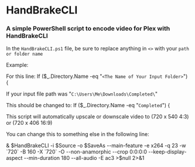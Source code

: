 # HandBrakeCLI
### A simple PowerShell script to encode video for Plex with HandBrakeCLI

In the `HandBrakeCLI.ps1` file, be sure to replace anything in `<>` with your `path or folder name`

Example:

For this line: If ($_.Directory.Name -eq "`<The Name of Your Input Folder>`") {

If your input file path was "`C:\Users\Me\Downloads\Completed\`"

This should be changed to: If ($_.Directory.Name -eq "`Completed`") {



This script will automatically upscale or downscale video to (720 x 540 4:3) or (720 x 406 16:9)

You can change this to something else in the following line:

& $HandBrakeCLI -i $Source -o $SaveAs --main-feature -e x264 -q 23 -w `720` -B 160 -X `720` -O --non-anamorphic --crop 0:0:0:0 --keep-display-aspect --min-duration 180 --all-audio -E ac3 >$null 2>&1
